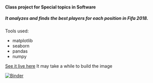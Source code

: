#### Class project for Special topics in Software
##### It analyzes and finds the best players for each position in Fifa 2018.
Tools used: 
- matplotlib
- seaborn
- pandas
- numpy

[See it live here](https://hub.gke2.mybinder.org/user/akbarkhamid-class_project_stis-d3hu4ppv/notebooks/class_project_stis.ipynb)
It may take a while to build the image

[![Binder](https://mybinder.org/badge_logo.svg)](https://mybinder.org/v2/gh/AkbarKhamid/class_project_stis.git/master)
